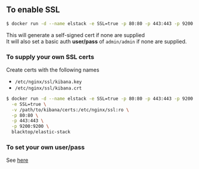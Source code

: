 ## To enable SSL  

```bash
$ docker run -d --name elstack -e SSL=true -p 80:80 -p 443:443 -p 9200:9200 blacktop/elastic-stack
```

This will generate a self-signed cert if none are supplied  
It will also set a basic auth **user/pass** of `admin/admin` if none are supplied.

### To supply your own SSL certs  

Create certs with the following names

 - `/etc/nginx/ssl/kibana.key`  
 - `/etc/nginx/ssl/kibana.crt`  

```bash
$ docker run -d --name elstack -e SSL=true -p 80:80 -p 443:443 -p 9200:9200 blacktop/elastic-stack$ docker run -d --name elstack \
  -e SSL=true \
  -v /path/to/kibana/certs:/etc/nginx/ssl:ro \
  -p 80:80 \
  -p 443:443 \
  -p 9200:9200 \
  blacktop/elastic-stack
```

### To set your own user/pass  

See [here](change-pass.md)
